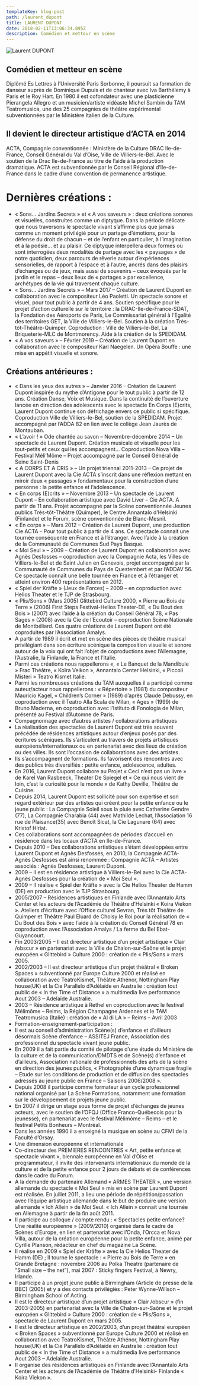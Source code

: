 ```yaml
---
templateKey: blog-post
path: /laurent_dupont
title: LAURENT DUPONT
date: 2018-02-11T13:06:34.895Z
description: Comédien et metteur en scène
---
```

![Laurent DUPONT](/img/lodupont.jpg)

## Comédien et metteur en scène

Diplômé Es Lettres à l’Université Paris Sorbonne, il poursuit sa formation de danseur auprès de Dominique Dupuis et de chanteur avec Iva Barthélemy à Paris et le Roy Hart. En 1980 il est cofondateur avec une plasticienne Pierangela Allegro et un musicien/artiste vidéaste Michel Sambin du TAM Teatromusica, une des 25 compagnies de théâtre expérimental subventionnées par le Ministère Italien de la Culture.

## Il devient le directeur artistique d’ACTA en 2014

ACTA, Compagnie conventionnée : Ministère de la Culture DRAC Ile-de-France, Conseil Général du Val d’Oise, Ville de Villiers-le-Bel. Avec le soutien de la Drac Ile-de-France au titre de l’aide à la production dramatique. ACTA est subventionnée par le Conseil Régional d’Ile-de-France dans le cadre d’une convention de permanence artistique.

# Dernières créations :

* « Sons… Jardins Secrets » et « A vos saveurs » : deux créations  sonores et visuelles, construites comme un diptyque. Dans la période délicate que nous traversons le spectacle vivant s’affirme plus que jamais comme un moment privilégié pour un partage d’émotions, pour la défense du droit de chacun – et de l’enfant en particulier, à l’imagination et à la poésie… et au plaisir. Ce diptyque interpellera deux formes où sont interrogées deux modalités de partage avec les « paysages » de notre quotidien, deux parcours de rêverie autour d’expériences sensorielles, de rapport à l’espace et à l’autre, ancrés dans des plaisirs d’échanges ou de jeux, mais aussi de souvenirs – ceux évoqués par le jardin et le repas – deux lieux de « partages » par excellence, archétypes de la vie qui traversent chaque culture.
* « Sons… Jardins Secrets » – Mars 2017 – Création de Laurent Dupont en collaboration avec le compositeur Léo Paoletti. Un spectacle sonore et visuel, pour tout public à partir de 4 ans. Soutien spécifique pour le projet d’action culturelle sur le territoire : la DRAC-Ile-de-France-SDAT, la Fondation des Aéroports de Paris, Le Commissariat général à l’Egalité des territoires GET, la Ville de Villiers-le-Bel. Soutien à la création Très-tôt-Théâtre-Quimper. Coproduction : Ville de Villiers-le-Bel, La Briqueterie-MLC de Montmorency. Aide à la création de la SPEDIDAM.
* « A vos saveurs » – Février 2019 – Création de Laurent Dupont en collaboration avec le compositeur Karl Naegelen. Un Opéra Bouffe : une mise en appétit visuelle et sonore.

## Créations antérieures :

* « Dans les yeux des autres » – Janvier 2016 – Création de Laurent Dupont inspirée du mythe d’Antigone pour le tout public à partir de 12 ans. Création Danse, Voix et Musique. Dans la continuité de l’ouverture lancée en direction des adolescents avec le spectacle  En Corps (E)crits, Laurent Dupont continue son défrichage envers ce public si spécifique. Coproduction Ville de Villiers-le-Bel, soutien de la SPEDIDAM. Projet accompagné par l’ADDA 82 en lien avec le collège Jean Jaurès de Montauban.
* « L’avoir ! »  Ode chantée au savon – Novembre-décembre 2014 – Un spectacle de Laurent Dupont. Création musicale et visuelle pour les tout-petits et ceux qui les accompagnent… Coproduction Nova Villa – Festival Méli’Môme – Projet accompagné par le Conseil Général de Seine Saint-Denis
* « A CORPS ET A CRIS » – Un projet triennal 2011-2013 – Ce projet de Laurent Dupont avec la Cie ACTA s’inscrit dans une réflexion mettant en miroir deux « passages » fondamentaux pour la construction d’une personne : la petite enfance et l’adolescence.
* « En corps (E)crits » – Novembre 2013 – Un spectacle de Laurent Dupont – En collaboration artistique avec David Liver – Cie ACTA. A partir de 11 ans. Projet accompagné par la Scène conventionnée Jeunes publics Très-tôt-Théâtre (Quimper), le Centre Annantalo d’Helsinki (Finlande) et le Forum, scène conventionnée de Blanc-Mesnil.
* « En corps » – Mars 2012 – Création de Laurent Dupont,  une production Cie ACTA – Pour tout public à partir de 4 ans. Ce spectacle connait une tournée conséquente en France et à l’étranger. Avec l’aide à la création de la Communauté de Communes Sud Pays Basque.
* « Moi Seul » – 2009 – Création de Laurent Dupont en collaboration avec Agnès Desfosses – coproduction avec la Compagnie Acta, les Villes de Villiers-le-Bel et de Saint Julien en Genevois, projet accompagné par la Communauté de Communes du Pays de Questembert et par l’ADDAV 56. Ce spectacle connaît une belle tournée en France et à l’étranger et atteint environ 400 représentations en 2012.
* « Spiel der Kräfte » (Jeux de Forces)  – 2009 – en coproduction avec Helios Theater et le TJP de Strasbourg.
* « Plis/Sons » (Mars 2005) Glittebird Culture 2000, « Pierre au Bois de Terre » (2006) First Steps Festival-Helios Theater-DE,  « Du Bout des Bois » (2007) avec l’aide à la création du Conseil Général 78, « Pas Sages » (2008) avec la Cie de l’Ecoutoir – coproduction Scène Nationale de Montbéliard. Ces quatre créations de Laurent Dupont ont été coproduites par l’Association Amalys.
* A partir de 1989 il écrit et met en scène des pièces de théâtre musical privilégiant dans son écriture scénique la composition visuelle et sonore autour de la voix qui ont fait l’objet de coproductions avec l’Allemagne, l’Australie, la Finlande, la France et l’Italie.
* Parmi ces créations nous rappellerons «, « Le Banquet de la Mandibule » Frac Théâtre, « Koïra Veikon »,     Annantalo Center Helsinki, « Piccoli Misteri » Teatro Kismet Italie.
* Parmi les nombreuses créations du TAM auxquelles il a participé comme auteur/acteur nous rappellerons :  « Répertoire » (1981) du compositeur Mauricio Kagel, « Children’s Corner » (1989) d’après Claude Debussy, en coproduction avec il Teatro Alla Scala de Milan, « Ages » (1999) de Bruno Maderna, en coproduction avec l’Istituto di Fonologia de Milan, présenté au Festival d’Automne de Paris.
* Compagnonnage avec d’autres artistes / collaborations artistiques
* La réalisation des spectacles de Laurent Dupont est très souvent précédée de résidences artistiques autour d’enjeux posés par des écritures scéniques. Ils s’articulent au travers de projets artistiques européens/internationaux ou en partenariat avec des lieux de création ou des villes. Ils sont l’occasion de collaborations avec des artistes.
* Ils s’accompagnent de formations. Ils favorisent des rencontres avec des publics très diversifiés : petite enfance, adolescence, adultes.
* En 2016, Laurent Dupont collabore au Projet « Ceci n’est pas un livre » de Karel Van Rasbeeck, Theater De Spiegel et « Ce qui nous vient de loin, c’est la curiosité pour le monde » de Kathy Deville, Théâtre de Cuisine.
* Depuis 2014, Laurent Dupont est sollicité pour son expertise et son regard extérieur par des artistes qui créent pour la petite enfance ou le jeune public : La Compagnie Soleil sous la pluie avec Catherine Gendre (77), La Compagnie Charabia (44) avec Mathilde Lechat, l’Association 16 rue de Plaisance(35) avec Benoît Sicat, la Cie Lagunare (64) avec Kristof Hiriat.
* Ces collaborations sont accompagnées de périodes d’accueil en résidence dans les locaux d’ACTA en Ile-de-France.
* Depuis 2010 – Des collaborations artistiques s’étant développées entre Laurent Dupont et Agnès Desfosses, en 2010,  la Compagnie ACTA-Agnès Desfosses est ainsi renommée : Compagnie ACTA – Artistes associés : Agnès Desfosses, Laurent Dupont.
* 2009 – Il est en résidence artistique à Villiers-le-Bel avec la Cie ACTA-Agnès Desfosses pour la création de « Moi Seul ».
* 2009 – Il réalise « Spiel der Kräfte » avec la Cie Helios Theater de Hamm (DE) en production avec le TJP Strasbourg.
* 2005/2007 – Résidences artistiques en Finlande avec l’Annantalo Arts Center et les acteurs de l’Académie de Théâtre d’Helsinki « Koira Viekon ». Ateliers d’écriture avec l’Office culturel Sevran, Très tôt Théâtre de Quimper et Théâtre Paul Eluard de Choisy le Roi pour la réalisation de « Du Bout des Bois » avec l’aide à la création du Conseil Général 78 en coproduction avec l’Association Amalys / La ferme du Bel Ebat- Guyancourt.
* Fin 2003/2005 – Il est directeur artistique d’un projet artistique « Clair /obscur » en partenariat avec la Ville de Chalon-sur-Saône et le projet européen « Glittebird » Culture 2000 : création de « Plis/Sons » mars 2005.
* 2002/2003 – Il est directeur artistique d’un projet théâtral « Broken Spaces » subventionné par Europe Culture 2000 et réalisé en collaboration avec TeatroKismet, Théâtre Athénor, Nottingham Play house(UK) et la Cie Parallelo d’Adélaïde en Australie : création tout public de « In the Time of Distance » a multimedia live performance Aout 2003 – Adelaïde Australie.
* 2003 – Résidence artistique à Rethel en coproduction avec le festival Mélimôme – Reims, la Région Champagne Ardennes et le TAM Teatromusica (Italie) : création de « Al di LA » – Reims – Avril 2003
* Formation-enseignement-participation :
* Il est au conseil d’administration Scène(s) d’enfance et d’ailleurs désormais Scène d’enfance – ASSITEJ France, Association des professionnel du spectacle vivant jeune public.
* En 2009 il a fait partie du comité de pilotage d’une étude du  Ministère de la culture et de la communication/DMDTS et de  Scène(s) d’enfance et d’ailleurs, Association nationale de professionnels des arts de la scène en direction des jeunes publics, « Photographie d’une dynamique fragile – Etude sur les conditions de production et de diffusion des spectacles adressés au jeune public en France – Saisons 2006/2008 ».
* Depuis 2008 il participe comme formateur à un cycle professionnel national organisé par La Scène Formations, notamment une formation sur le développement de projets jeune public.
* En 2007 il dirige un stage sous forme de projet d’échanges de jeunes acteurs, avec le soutien de l’OFQJ (Office Franco-Québecois pour la jeunesse), en partenariat avec le festival Mélimôme – Reims – et le festival Petits Bonheurs – Montréal.
* Dans les années 1990 il a enseigné la musique en scène au CFMI de la Faculté d’Orsay.
* Une dimension européenne et internationale
* Co-directeur des PREMIERES RENCONTRES « Art, petite enfance et spectacle vivant », biennale européenne en Val d’Oise et programmateur, il invite des intervenants internationaux du monde de la culture et de la petite enfance pour 2 jours de débats et de conférences dans le cadre du Forum.
* A la demande du partenaire Allemand « ARMES THEATER », une version allemande du spectacle « Moi Seul » mis  en scène par Laurent Dupont est réalisée. En juillet 2011, a  lieu une  période de répétition/passation avec l’équipe artistique allemande dans le but de produire une version allemande « Ich Allein » de Moi Seul.  « Ich Allein » connait une tournée en Allemagne à partir de la fin août 2011.
* Il participe au colloque / compte rendu : « Spectacles petite enfance? Une réalité européenne » (2009/2010) organisé dans le cadre de Scènes d’Europe, en lien et partenariat avec l’Onda, l’Orcca et Nova Villa, autour de la création européenne pour la petite enfance, animé par Cyrille Planson, rédacteur en chef du magazine La Scène.
* Il réalise en 2009  « Spiel der Kräfte » avec la Cie Helios Theater de Hamm (DE) ; Il tourne le spectacle : « Pierre au Bois de Terre » en Grande Bretagne : novembre 2006 au Polka Theatre (partenaire de “Small size – the net”), mai 2007 : Sticky fingers Festival, à Newry, Irlande.
* Il participe  à un projet  jeune public à  Birmingham (Article de presse de la BBC) (2005) et y a des contacts privilégiés : Peter Wynne-Willson – Birmingham School of Acting.
* Il est le directeur artistique d’un projet artistique « Clair /obscur » (fin 2003-2005) en partenariat avec la Ville de Chalon-sur-Saône et le projet européen « Glittebird » Culture 2000 : création de « Plis/Sons », spectacle de Laurent Dupont en mars 2005.
* Il est le directeur artistique en 2002/2003, d’un projet théâtral européen « Broken Spaces » subventionné par Europe Culture 2000 et réalisé en collaboration avec TeatroKismet, Théâtre Athénor, Nottingham Play house(UK) et la Cie Parallelo d’Adélaïde en Australie : création tout public de « In the Time of Distance » a multimedia live performance Aout 2003 – Adelaïde Australie.
* Il organise des résidences artistiques en Finlande avec l’Annantalo Arts Center et les acteurs de l’Académie de Théâtre d’Helsinki- Finlande « Koira Viekon ».
